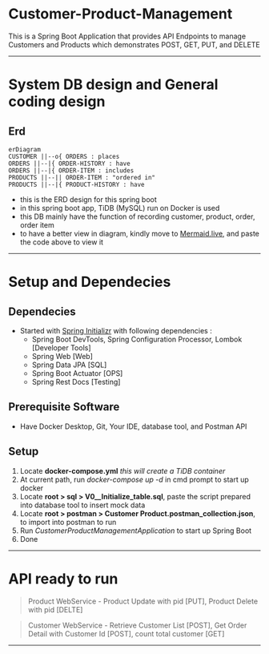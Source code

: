 # Customer-Product-Management
This is a Spring Boot Application that provides API Endpoints to manage Customers and Products which demonstrates POST, GET, PUT, and DELETE
___
# System DB design and General coding design
Erd
------
    erDiagram
    CUSTOMER ||--o{ ORDERS : places
    ORDERS ||--|{ ORDER-HISTORY : have
    ORDERS ||--|{ ORDER-ITEM : includes
    PRODUCTS ||--|| ORDER-ITEM : "ordered in"
    PRODUCTS ||--|{ PRODUCT-HISTORY : have
- this is the ERD design for this spring boot
- in this spring boot app, TiDB (MySQL) run on Docker is used
- this DB mainly have the function of recording customer, product, order, order item
- to have a better view in diagram, kindly move to [Mermaid.live](mermaid.live), and paste the code above to view it
___
# Setup and Dependecies
Dependecies
---------
- Started with [Spring Initializr](start.spring.io) with following dependencies :
    - Spring Boot DevTools, Spring Configuration Processor, Lombok    [Developer Tools]
    - Spring Web    [Web]
    - Spring Data JPA    [SQL]
    - Spring Boot Actuator    [OPS]
    - Spring Rest Docs [Testing]

Prerequisite Software
---------
- Have Docker Desktop, Git, Your IDE, database tool, and Postman API

Setup
---------
1. Locate **docker-compose.yml** *this will create a TiDB container*
2. At current path, run *docker-compose up -d* in cmd prompt to start up docker
3. Locate **root > sql > V0__Initialize_table.sql**, paste the script prepared into database tool to insert mock data
4. Locate **root > postman > Customer Product.postman_collection.json**, to import into postman to run
5. Run *CustomerProductManagementApplication* to start up Spring Boot
6. Done
___
# API ready to run
> Product WebService
    - Product Update with pid [PUT], Product Delete with pid [DELTE]

> Customer WebService
    - Retrieve Customer List [POST], Get Order Detail with Customer Id [POST], count total customer [GET]
___
